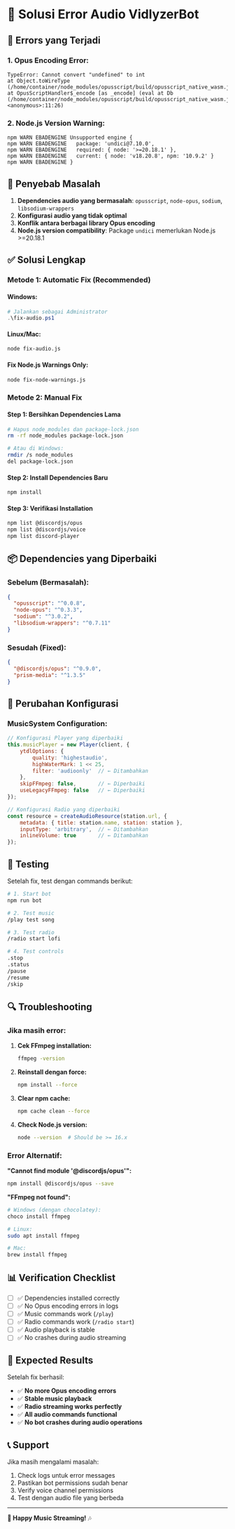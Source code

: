 # 🔧 Solusi Error Audio VidlyzerBot

## 🚨 **Errors yang Terjadi**

### **1. Opus Encoding Error:**
```
TypeError: Cannot convert "undefined" to int
at Object.toWireType (/home/container/node_modules/opusscript/build/opusscript_native_wasm.js:54:55)
at OpusScriptHandler$_encode [as _encode] (eval at Db (/home/container/node_modules/opusscript/build/opusscript_native_wasm.js:36:242), <anonymous>:11:26)
```

### **2. Node.js Version Warning:**
```
npm WARN EBADENGINE Unsupported engine {
npm WARN EBADENGINE   package: 'undici@7.10.0',
npm WARN EBADENGINE   required: { node: '>=20.18.1' },
npm WARN EBADENGINE   current: { node: 'v18.20.8', npm: '10.9.2' }
npm WARN EBADENGINE }
```

## 🎯 **Penyebab Masalah**

1. **Dependencies audio yang bermasalah**: `opusscript`, `node-opus`, `sodium`, `libsodium-wrappers`
2. **Konfigurasi audio yang tidak optimal**
3. **Konflik antara berbagai library Opus encoding**
4. **Node.js version compatibility**: Package `undici` memerlukan Node.js >=20.18.1

## ✅ **Solusi Lengkap**

### **Metode 1: Automatic Fix (Recommended)**

#### **Windows:**
```powershell
# Jalankan sebagai Administrator
.\fix-audio.ps1
```

#### **Linux/Mac:**
```bash
node fix-audio.js
```

#### **Fix Node.js Warnings Only:**
```bash
node fix-node-warnings.js
```

### **Metode 2: Manual Fix**

#### **Step 1: Bersihkan Dependencies Lama**
```bash
# Hapus node_modules dan package-lock.json
rm -rf node_modules package-lock.json

# Atau di Windows:
rmdir /s node_modules
del package-lock.json
```

#### **Step 2: Install Dependencies Baru**
```bash
npm install
```

#### **Step 3: Verifikasi Installation**
```bash
npm list @discordjs/opus
npm list @discordjs/voice
npm list discord-player
```

## 📦 **Dependencies yang Diperbaiki**

### **Sebelum (Bermasalah):**
```json
{
  "opusscript": "^0.0.8",
  "node-opus": "^0.3.3", 
  "sodium": "^3.0.2",
  "libsodium-wrappers": "^0.7.11"
}
```

### **Sesudah (Fixed):**
```json
{
  "@discordjs/opus": "^0.9.0",
  "prism-media": "^1.3.5"
}
```

## 🔧 **Perubahan Konfigurasi**

### **MusicSystem Configuration:**
```javascript
// Konfigurasi Player yang diperbaiki
this.musicPlayer = new Player(client, {
    ytdlOptions: {
        quality: 'highestaudio',
        highWaterMark: 1 << 25,
        filter: 'audioonly'  // ← Ditambahkan
    },
    skipFFmpeg: false,       // ← Diperbaiki
    useLegacyFFmpeg: false   // ← Diperbaiki
});

// Konfigurasi Radio yang diperbaiki
const resource = createAudioResource(station.url, {
    metadata: { title: station.name, station: station },
    inputType: 'arbitrary',  // ← Ditambahkan
    inlineVolume: true       // ← Ditambahkan
});
```

## 🧪 **Testing**

Setelah fix, test dengan commands berikut:

```bash
# 1. Start bot
npm run bot

# 2. Test music
/play test song

# 3. Test radio  
/radio start lofi

# 4. Test controls
.stop
.status
/pause
/resume
/skip
```

## 🔍 **Troubleshooting**

### **Jika masih error:**

1. **Cek FFmpeg installation:**
   ```bash
   ffmpeg -version
   ```

2. **Reinstall dengan force:**
   ```bash
   npm install --force
   ```

3. **Clear npm cache:**
   ```bash
   npm cache clean --force
   ```

4. **Check Node.js version:**
   ```bash
   node --version  # Should be >= 16.x
   ```

### **Error Alternatif:**

**"Cannot find module '@discordjs/opus'":**
```bash
npm install @discordjs/opus --save
```

**"FFmpeg not found":**
```bash
# Windows (dengan chocolatey):
choco install ffmpeg

# Linux:
sudo apt install ffmpeg

# Mac:
brew install ffmpeg
```

## 📊 **Verification Checklist**

- [ ] ✅ Dependencies installed correctly
- [ ] ✅ No Opus encoding errors in logs
- [ ] ✅ Music commands work (`/play`)
- [ ] ✅ Radio commands work (`/radio start`)
- [ ] ✅ Audio playback is stable
- [ ] ✅ No crashes during audio streaming

## 🎉 **Expected Results**

Setelah fix berhasil:
- ✅ **No more Opus encoding errors**
- ✅ **Stable music playback**
- ✅ **Radio streaming works perfectly**
- ✅ **All audio commands functional**
- ✅ **No bot crashes during audio operations**

## 📞 **Support**

Jika masih mengalami masalah:
1. Check logs untuk error messages
2. Pastikan bot permissions sudah benar
3. Verify voice channel permissions
4. Test dengan audio file yang berbeda

---

**🎵 Happy Music Streaming!** 🎶